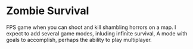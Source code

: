 # Zombie Survival

FPS game when you can shoot and kill shambling horrors on a map. 
I expect to add several game modes, inluding infinite survival, A mode with goals to accomplish, perhaps the ability to play multiplayer.
